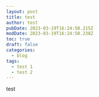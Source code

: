 ```yaml
---
layout: post
title: test
author: test
pubDate: 2023-03-19T16:24:50.215Z
modDate: 2023-03-19T16:24:50.238Z
toc: true
draft: false
categories:
  - blog
tags:
  - test 1
  - test 2
---
```

test
